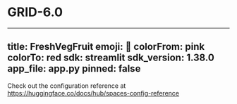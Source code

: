 # GRID-6.0

---
title: FreshVegFruit
emoji: 🐠
colorFrom: pink
colorTo: red
sdk: streamlit
sdk_version: 1.38.0
app_file: app.py
pinned: false
---

Check out the configuration reference at https://huggingface.co/docs/hub/spaces-config-reference
